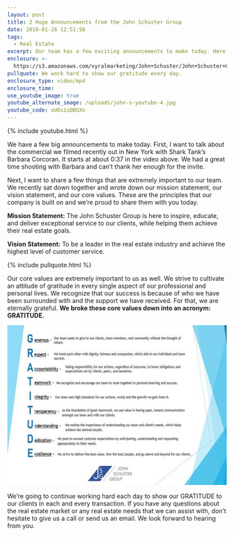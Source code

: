 ```yaml
---
layout: post
title: 2 Huge Announcements from the John Schuster Group
date: 2018-01-26 12:51:58
tags:
  - Real Estate
excerpt: Our team has a few exciting announcements to make today. Here’s why.
enclosure: >-
  https://s3.amazonaws.com/vyralmarketing/John+Schuster/John+Schuster+Group-+2+Huge+Announcements+from+the+John+Schuster+Group.mp4
pullquote: We work hard to show our gratitude every day.
enclosure_type: video/mp4
enclosure_time:
use_youtube_image: true
youtube_alternate_image: /uploads/john-s-youtube-4.jpg
youtube_code: oU6s1uQBGXo
---
```



{% include youtube.html %}

We have a few big announcements to make today. First, I want to talk about the commercial we filmed recently out in New York with Shark Tank’s Barbara Corcoran. It starts at about 0:37 in the video above. We had a great time shooting with Barbara and can’t thank her enough for the invite.

Next, I want to share a few things that are extremely important to our team. We recently sat down together and wrote down our mission statement, our vision statement, and our core values. These are the principles that our company is built on and we’re proud to share them with you today.

**Mission Statement:** The John Schuster Group is here to inspire, educate, and deliver exceptional service to our clients, while helping them achieve their real estate goals.

**Vision Statement:** To be a leader in the real estate industry and achieve the highest level of customer service.

{% include pullquote.html %}

Our core values are extremely important to us as well. We strive to cultivate an attitude of gratitude in every single aspect of our professional and personal lives. We recognize that our success is because of who we have been surrounded with and the support we have received. For that, we are eternally grateful. **We broke these core values down into an acronym: GRATITUDE.**

![](/uploads/versions/gratitude-2-550x400---x----550-400x---.jpg)

We’re going to continue working hard each day to show our GRATITUDE to our clients in each and every transaction. If you have any questions about the real estate market or any real estate needs that we can assist with, don’t hesitate to give us a call or send us an email. We look forward to hearing from you.

&nbsp;